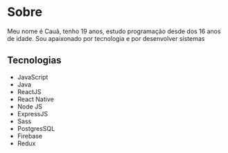 # Sobre

Meu nome é Cauã, tenho 19 anos, estudo programação desde dos 16 anos de idade.
Sou apaixonado por tecnologia e por desenvolver sistemas

## Tecnologias 
- JavaScript
- Java
- ReactJS
- React Native
- Node JS
- ExpressJS
- Sass
- PostgresSQL
- Firebase
- Redux
